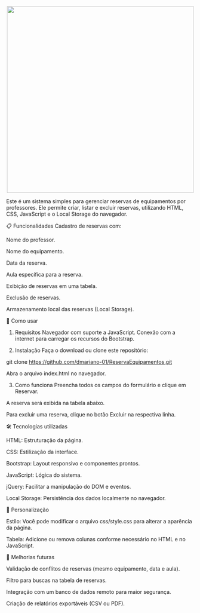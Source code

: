 <div align="center">
<img src="(https://github.com/user-attachments/assets/15d6fc23-0d1e-408a-bb00-87fcd1c41709)" width="500px" />
</div>


Este é um sistema simples para gerenciar reservas de equipamentos por professores. Ele permite criar, listar e excluir reservas, utilizando HTML, CSS, JavaScript e o Local Storage do navegador.

📋 Funcionalidades
Cadastro de reservas com:

Nome do professor.

Nome do equipamento.

Data da reserva.

Aula específica para a reserva.

Exibição de reservas em uma tabela.

Exclusão de reservas.

Armazenamento local das reservas (Local Storage).

🚀 Como usar
1. Requisitos
Navegador com suporte a JavaScript.
Conexão com a internet para carregar os recursos do Bootstrap.

2. Instalação
Faça o download ou clone este repositório:

git clone https://github.com/dmariano-01/ReservaEquipamentos.git

Abra o arquivo index.html no navegador.

3. Como funciona
Preencha todos os campos do formulário e clique em Reservar.

A reserva será exibida na tabela abaixo.

Para excluir uma reserva, clique no botão Excluir na respectiva linha.

🛠 Tecnologias utilizadas

HTML: Estruturação da página.

CSS: Estilização da interface.

Bootstrap: Layout responsivo e componentes prontos.

JavaScript: Lógica do sistema.

jQuery: Facilitar a manipulação do DOM e eventos.

Local Storage: Persistência dos dados localmente no navegador.

🎨 Personalização

Estilo: Você pode modificar o arquivo css/style.css para alterar a aparência da página.

Tabela: Adicione ou remova colunas conforme necessário no HTML e no JavaScript.

📂 Melhorias futuras

Validação de conflitos de reservas (mesmo equipamento, data e aula).

Filtro para buscas na tabela de reservas.

Integração com um banco de dados remoto para maior segurança.

Criação de relatórios exportáveis (CSV ou PDF).
